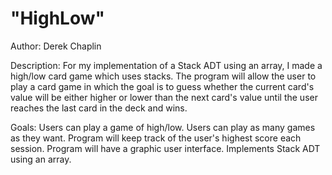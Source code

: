 "HighLow"												
=====================================================================
Author: Derek Chaplin

Description:
For my implementation of a Stack ADT using an array, I made a high/low
card game which uses stacks. The program will allow the user to play
a card game in which the goal is to guess whether the current card's
value will be either higher or lower than the next card's value until
the user reaches the last card in the deck and wins.

Goals:
Users can play a game of high/low.
Users can play as many games as they want.
Program will keep track of the user's highest score each session.
Program will have a graphic user interface.
Implements Stack ADT using an array.